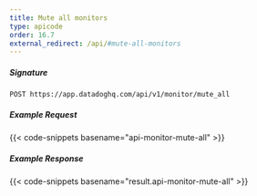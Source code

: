 ```yaml
---
title: Mute all monitors
type: apicode
order: 16.7
external_redirect: /api/#mute-all-monitors
---
```


##### Signature
`POST https://app.datadoghq.com/api/v1/monitor/mute_all`
##### Example Request
{{< code-snippets basename="api-monitor-mute-all" >}}
##### Example Response
{{< code-snippets basename="result.api-monitor-mute-all" >}}